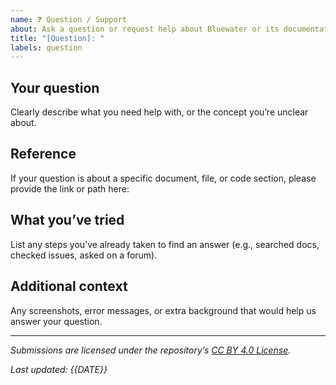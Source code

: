 ```yaml
---
name: ❓ Question / Support
about: Ask a question or request help about Bluewater or its documentation
title: "[Question]: "
labels: question
---
```


## Your question

Clearly describe what you need help with, or the concept you’re unclear about.

## Reference

If your question is about a specific document, file, or code section, please provide the link or path here:

## What you’ve tried

List any steps you’ve already taken to find an answer (e.g., searched docs, checked issues, asked on a forum).

## Additional context

Any screenshots, error messages, or extra background that would help us answer your question.

---

_Submissions are licensed under the repository’s [CC BY 4.0 License](https://creativecommons.org/licenses/by/4.0/)._

*Last updated: {{DATE}}*
